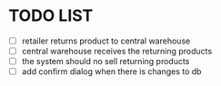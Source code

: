 # TODO LIST
- [ ] retailer returns product to central warehouse
- [ ] central warehouse receives the returning products
- [ ] the system should no sell returning products
- [ ] add confirm dialog when there is changes to db 
